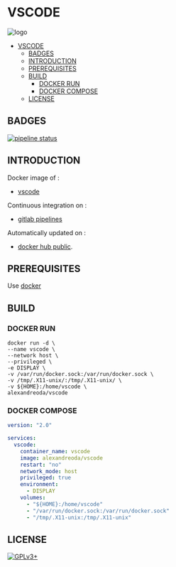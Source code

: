# VSCODE

![logo](https://assets.gitlab-static.net/uploads/-/system/project/avatar/13865455/1200px-Visual_Studio_Code_1.35_icon.svg.png)

- [VSCODE](#vscode)
  - [BADGES](#badges)
  - [INTRODUCTION](#introduction)
  - [PREREQUISITES](#prerequisites)
  - [BUILD](#build)
    - [DOCKER RUN](#docker-run)
    - [DOCKER COMPOSE](#docker-compose)
  - [LICENSE](#license)

## BADGES

[![pipeline status](https://gitlab.com/oda-alexandre/vscode/badges/master/pipeline.svg)](https://gitlab.com/oda-alexandre/vscode/commits/master)

## INTRODUCTION

Docker image of :

- [vscode](https://code.visualstudio.com/)

Continuous integration on :

- [gitlab pipelines](https://gitlab.com/oda-alexandre/vscode/pipelines)

Automatically updated on :

- [docker hub public](https://hub.docker.com/r/alexandreoda/vscode/).

## PREREQUISITES

Use [docker](https://www.docker.com)

## BUILD

### DOCKER RUN

```\
docker run -d \
--name vscode \
--network host \
--privileged \
-e DISPLAY \
-v /var/run/docker.sock:/var/run/docker.sock \
-v /tmp/.X11-unix/:/tmp/.X11-unix/ \
-v ${HOME}:/home/vscode \
alexandreoda/vscode
```

### DOCKER COMPOSE

```yml
version: "2.0"

services:
  vscode:
    container_name: vscode
    image: alexandreoda/vscode
    restart: "no"
    network_mode: host
    privileged: true
    environment:
      - DISPLAY
    volumes:
      - "${HOME}:/home/vscode"
      - "/var/run/docker.sock:/var/run/docker.sock"
      - "/tmp/.X11-unix:/tmp/.X11-unix"
```

## LICENSE

[![GPLv3+](http://gplv3.fsf.org/gplv3-127x51.png)](https://gitlab.com/oda-alexandre/vscode/blob/master/LICENSE)
